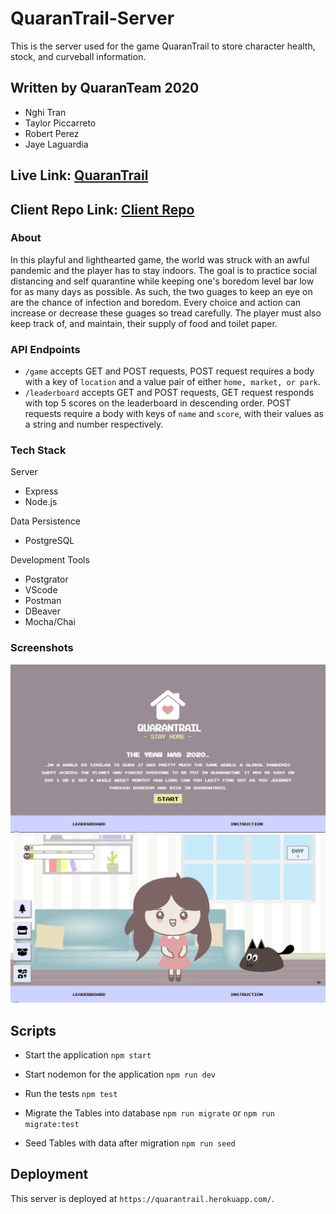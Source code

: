 # QuaranTrail-Server

This is the server used for the game QuaranTrail to store character health, stock, and curveball information.

## Written by QuaranTeam 2020

- Nghi Tran
- Taylor Piccarreto
- Robert Perez
- Jaye Laguardia

## Live Link: [QuaranTrail](https://quarantrail.web.app/)

## Client Repo Link: [Client Repo](https://github.com/nttran8/quarantrail-client)

### About

In this playful and lighthearted game, the world was struck with an awful pandemic and the player has to stay indoors. The goal is to practice social distancing and self quarantine while keeping one's boredom level bar low for as many days as possible. As such, the two guages to keep an eye on are the chance of infection and boredom. Every choice and action can increase or decrease these guages so tread carefully. The player must also keep track of, and maintain, their supply of food and toilet paper.

### API Endpoints

- `/game` accepts GET and POST requests, POST request requires a body with a key of `location` and a value pair of either `home, market, or park`.
- `/leaderboard` accepts GET and POST requests, GET request responds with top 5 scores on the leaderboard in descending order. POST requests require a body with keys of `name` and `score`, with their values as a string and number respectively.

### Tech Stack

Server

- Express
- Node.js

Data Persistence

- PostgreSQL

Development Tools

- Postgrator
- VScode
- Postman
- DBeaver
- Mocha/Chai

### Screenshots

![image of start page](src/Images/ScreenStart.JPG)
![image of game page](src/Images/ScreenGame.JPG)

## Scripts

- Start the application `npm start`

- Start nodemon for the application `npm run dev`

- Run the tests `npm test`

- Migrate the Tables into database `npm run migrate` or `npm run migrate:test`

- Seed Tables with data after migration `npm run seed`

## Deployment

This server is deployed at `https://quarantrail.herokuapp.com/`.
